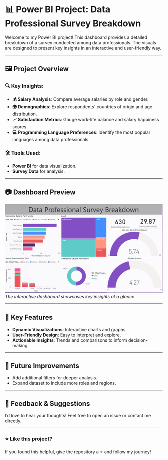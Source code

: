 # 📊 Power BI Project: Data Professional Survey Breakdown  

Welcome to my Power BI project! This dashboard provides a detailed breakdown of a survey conducted among data professionals. The visuals are designed to present key insights in an interactive and user-friendly way.  

---

## 🖼️ Project Overview  

### 🔍 Key Insights:  
- **💰 Salary Analysis**: Compare average salaries by role and gender.  
- **🌍 Demographics**: Explore respondents' countries of origin and age distribution.  
- **📈 Satisfaction Metrics**: Gauge work-life balance and salary happiness scores.  
- **💻 Programming Language Preferences**: Identify the most popular languages among data professionals.  

### 🛠️ Tools Used:  
- **Power BI** for data visualization.  
- **Survey Data** for analysis.  

---

## 📷 Dashboard Preview  

![Dashboard Preview](https://github.com/SvenFassaert/Power-BI-Project-Data-Professional-Survey-Breakdown/blob/main/Dashboard_Screenshot.png?raw=true)  
*The interactive dashboard showcases key insights at a glance.*  

---

## 🚀 Key Features  
- **Dynamic Visualizations**: Interactive charts and graphs.  
- **User-Friendly Design**: Easy to interpret and explore.  
- **Actionable Insights**: Trends and comparisons to inform decision-making.  

---

## 📝 Future Improvements  
- Add additional filters for deeper analysis.  
- Expand dataset to include more roles and regions.  

---

## 🤝 Feedback & Suggestions  
I’d love to hear your thoughts! Feel free to open an issue or contact me directly.  

---

### ⭐ Like this project?  
If you found this helpful, give the repository a ⭐ and follow my journey!  
